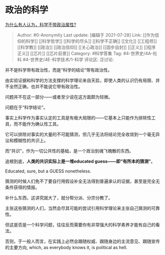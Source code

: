 # 政治的科学
[为什么有人认为，科学不带政治属性?](https://www.zhihu.com/question/472050447/answer/2023892756)

> Author: #0-Anonymity
> Last update: [编辑于 2021-07-28]
> Link: [[作为信仰的科学]] [[科学哲学]] [[科学的尽头]] [[科学不正确]] [[文化]] [[工程师]] [[科学教]] [[政治]] [[政治信仰]] [[关心政治]] [[固步自封]] [[正义]] [[程序正义]] [[芯片]] [[芯片前景]]
> Category: #科学答集
> Tag: #4-世界史/4A-社科 #4-世界史/4E-科学技术/1-科学
> 评论区:
> 泛讨论:

并不是科学带有政治性，而是“科学的结论”带有政治性。

由实验证据和科学的方法支撑的科学理论来自天启，即使人类的认识仍有局限、并不全然正确，也并不能说它带有政治性。

问题并不在这一部分——或者至少说在这方面颇为轻微。

问题在于“科学结论”。

事实上科学作为事实认定的工具是有极大局限的——它基本上只能作为排除性工具，而不能作为确认性工具。

它可以排除对事实的大量的不可能猜测，但几乎无法将结论完全收敛到一个毫无异议和模糊性的共识上。

而“共识”，作为一切公共性的基础，是一个政治到魂飞魄散的东西。

追根到底，**人类的共识实际上是一堆educated guess——即“有所本的猜测”**。

Educated, sure, but a GUESS nonetheless.

猜测的时候人们免不了要自行用假设补全无法得到普遍承认的证据，甚至是完全无条件获得的情报。

补什么东西，这讲究就大了，就分帮分派、分宗分教了。

主张这些猜测的人们，当然会尽其可能的尝试引用科学理论来主张自己猜测的可靠性。

但这是否是一个科学问题，往往反而需要你有非常强大的科学素养才能有自己的看法。

否则，于一般人而言，在实践上必然会跟随权威、跟随身边的主流意见、跟随宣传的主要方向, which, as everybody knows it, is political as hell.
